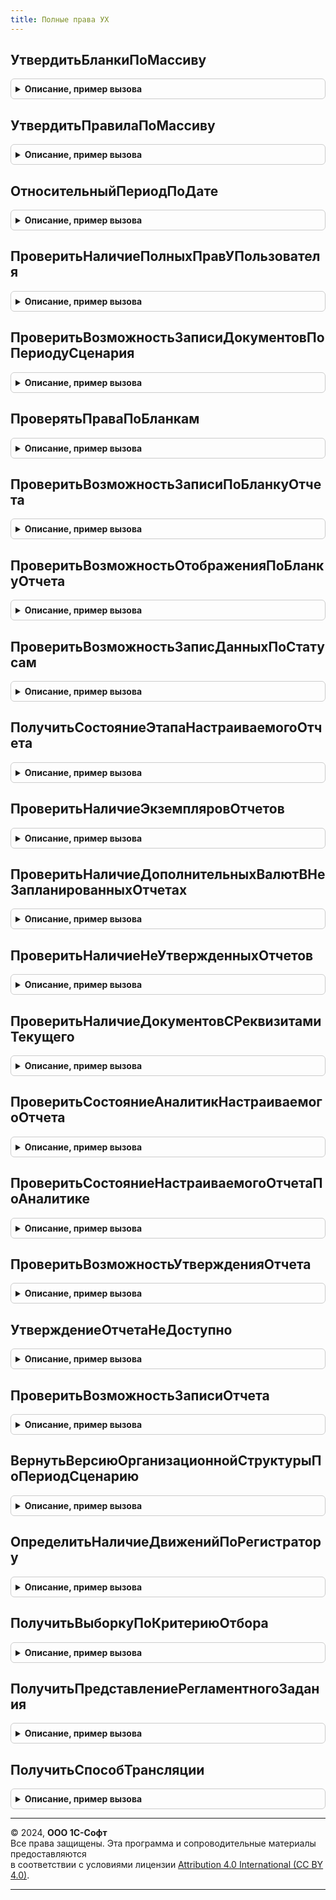```yaml
---
title: Полные права УХ
---
```



## УтвердитьБланкиПоМассиву
<details style="margin: 1em 0; padding: 0.5em; border: 1px solid #ccc; border-radius: 6px;">

<summary style="font-weight: bold; cursor: pointer;">Описание, пример вызова</summary>

```bsl

Процедура УтвердитьБланкиПоМассиву(МассивБланков) Экспорт
```

Пример вызова
```bsl
ПолныеПраваУХ.УтвердитьБланкиПоМассиву(МассивБланков) 
```
</details>

## УтвердитьПравилаПоМассиву
<details style="margin: 1em 0; padding: 0.5em; border: 1px solid #ccc; border-radius: 6px;">

<summary style="font-weight: bold; cursor: pointer;">Описание, пример вызова</summary>

```bsl

Процедура УтвердитьПравилаПоМассиву(МассивПравил) Экспорт
```

Пример вызова
```bsl
ПолныеПраваУХ.УтвердитьПравилаПоМассиву(МассивПравил) 
```
</details>

## ОтносительныйПериодПоДате
<details style="margin: 1em 0; padding: 0.5em; border: 1px solid #ccc; border-radius: 6px;">

<summary style="font-weight: bold; cursor: pointer;">Описание, пример вызова</summary>

```bsl

Функция ОтносительныйПериодПоДате(ДатаНачала, Периодичность, Смещение, ТихийРежим = Ложь, Реструктурировать = Истина) Экспорт
```

Пример вызова
```bsl
Результат = ПолныеПраваУХ.ОтносительныйПериодПоДате(ДатаНачала, Периодичность, Смещение, ТихийРежим, Реструктурировать);
```
</details>

## ПроверитьНаличиеПолныхПравУПользователя
<details style="margin: 1em 0; padding: 0.5em; border: 1px solid #ccc; border-radius: 6px;">

<summary style="font-weight: bold; cursor: pointer;">Описание, пример вызова</summary>

```bsl

////////////////////////////////////////////////////////////////////////////////

// ПРОЦЕДУРЫ И ФУНКЦИИ МЕХАНИЗМОВ RLS


Функция ПроверитьНаличиеПолныхПравУПользователя(Пользователь) Экспорт
```

Пример вызова
```bsl
Результат = ПолныеПраваУХ.ПроверитьНаличиеПолныхПравУПользователя(Пользователь) 
```
</details>

## ПроверитьВозможностьЗаписиДокументовПоПериодуСценария
<details style="margin: 1em 0; padding: 0.5em; border: 1px solid #ccc; border-radius: 6px;">

<summary style="font-weight: bold; cursor: pointer;">Описание, пример вызова</summary>

```bsl

// Функции перенесены из модуля УправлениеРабочимПроцессом.

// Функция определяет возможность записи документов по периоду сценария
//
// Сценарий       - сценарий процесса
// ПериодСценария - период процесса
// Отказ          - Отказ
// ШапкаОшибки    - параметр, в который возвращается документ "Управление периодом сценария"
//
// Возвращает Истина - если документ УправлениеПериодомСценария не помечен на удаление и в нем не установлен флаг "Период закрыт"
//            Ложь   - иначе
//
Функция ПроверитьВозможностьЗаписиДокументовПоПериодуСценария(Сценарий, ПериодСценария,Организация, Отказ = Неопределено, ШапкаОшибки = "", Сообщать = Истина,ПериодОкончания = Неопределено) Экспорт
```

Пример вызова
```bsl
Результат = ПолныеПраваУХ.ПроверитьВозможностьЗаписиДокументовПоПериодуСценария(Сценарий, ПериодСценария, Организация, Отказ, ШапкаОшибки, Сообщать, ПериодОкончания);
```
</details>

## ПроверятьПраваПоБланкам
<details style="margin: 1em 0; padding: 0.5em; border: 1px solid #ccc; border-radius: 6px;">

<summary style="font-weight: bold; cursor: pointer;">Описание, пример вызова</summary>

```bsl

Функция ПроверятьПраваПоБланкам(Пользователь) Экспорт
```

Пример вызова
```bsl
Результат = ПолныеПраваУХ.ПроверятьПраваПоБланкам(Пользователь) 
```
</details>

## ПроверитьВозможностьЗаписиПоБланкуОтчета
<details style="margin: 1em 0; padding: 0.5em; border: 1px solid #ccc; border-radius: 6px;">

<summary style="font-weight: bold; cursor: pointer;">Описание, пример вызова</summary>

```bsl

Функция ПроверитьВозможностьЗаписиПоБланкуОтчета(БланкОтчета,Организация,Пользователь, Отказ=Неопределено, ШапкаОшибки="",ТихийРежим = Ложь) Экспорт
```

Пример вызова
```bsl
Результат = ПолныеПраваУХ.ПроверитьВозможностьЗаписиПоБланкуОтчета(БланкОтчета, Организация, Пользователь, Отказ, ШапкаОшибки, ТихийРежим);
```
</details>

## ПроверитьВозможностьОтображенияПоБланкуОтчета
<details style="margin: 1em 0; padding: 0.5em; border: 1px solid #ccc; border-radius: 6px;">

<summary style="font-weight: bold; cursor: pointer;">Описание, пример вызова</summary>

```bsl

Функция ПроверитьВозможностьОтображенияПоБланкуОтчета(БланкОтчета,Организация,Пользователь) Экспорт
```

Пример вызова
```bsl
Результат = ПолныеПраваУХ.ПроверитьВозможностьОтображенияПоБланкуОтчета(БланкОтчета, Организация, Пользователь) 
```
</details>

## ПроверитьВозможностьЗаписДанныхПоСтатусам
<details style="margin: 1em 0; padding: 0.5em; border: 1px solid #ccc; border-radius: 6px;">

<summary style="font-weight: bold; cursor: pointer;">Описание, пример вызова</summary>

```bsl


Функция ПроверитьВозможностьЗаписДанныхПоСтатусам(Организация,ПериодОтчета,Сценарий,ВидОтчета=Неопределено,Показатель=Неопределено,ОбластьДанных=Неопределено,Проект=Неопределено,Аналитика1=Неопределено,Аналитика2=Неопределено,Аналитика3=Неопределено,Аналитика4=Неопределено,Аналитика5=Неопределено,Аналитика6=Неопределено) Экспорт
```

Пример вызова
```bsl
Результат = ПолныеПраваУХ.ПроверитьВозможностьЗаписДанныхПоСтатусам(Организация, ПериодОтчета, Сценарий, ВидОтчета, Показатель, ОбластьДанных, Проект, Аналитика1, Аналитика2, Аналитика3, Аналитика4, Аналитика5, Аналитика6);
```
</details>

## ПолучитьСостояниеЭтапаНастраиваемогоОтчета
<details style="margin: 1em 0; padding: 0.5em; border: 1px solid #ccc; border-radius: 6px;">

<summary style="font-weight: bold; cursor: pointer;">Описание, пример вызова</summary>

```bsl



// Функция возвращает состояние этапа процесса для переданного настраиваемого отчета

// если для отчета не определен этап, возвращается неопределено

//

// НастраиваемыйОтчет - настраиваемый отчет, состояние этапа которого необходимо вернуть

// ЭтапПроцесса       - параметр, в который возвращается сам этап

//

// Возвращаемое значение: ПеречислениеСсылка.СостоянияЭтаповПроцессов или Неопределено

//

Функция ПолучитьСостояниеЭтапаНастраиваемогоОтчета(НастраиваемыйОтчет, ЭтапПроцесса = Неопределено) Экспорт
```

Пример вызова
```bsl
Результат = ПолныеПраваУХ.ПолучитьСостояниеЭтапаНастраиваемогоОтчета(НастраиваемыйОтчет, ЭтапПроцесса);
```
</details>

## ПроверитьНаличиеЭкземпляровОтчетов
<details style="margin: 1em 0; padding: 0.5em; border: 1px solid #ccc; border-radius: 6px;">

<summary style="font-weight: bold; cursor: pointer;">Описание, пример вызова</summary>

```bsl

Функция ПроверитьНаличиеЭкземпляровОтчетов(Сценарий, Период) Экспорт
```

Пример вызова
```bsl
Результат = ПолныеПраваУХ.ПроверитьНаличиеЭкземпляровОтчетов(Сценарий, Период) 
```
</details>

## ПроверитьНаличиеДополнительныхВалютВНеЗапланированныхОтчетах
<details style="margin: 1em 0; padding: 0.5em; border: 1px solid #ccc; border-radius: 6px;">

<summary style="font-weight: bold; cursor: pointer;">Описание, пример вызова</summary>

```bsl

Функция ПроверитьНаличиеДополнительныхВалютВНеЗапланированныхОтчетах(Сценарий, Период) Экспорт
```

Пример вызова
```bsl
Результат = ПолныеПраваУХ.ПроверитьНаличиеДополнительныхВалютВНеЗапланированныхОтчетах(Сценарий, Период) 
```
</details>

## ПроверитьНаличиеНеУтвержденныхОтчетов
<details style="margin: 1em 0; padding: 0.5em; border: 1px solid #ccc; border-radius: 6px;">

<summary style="font-weight: bold; cursor: pointer;">Описание, пример вызова</summary>

```bsl


Функция ПроверитьНаличиеНеУтвержденныхОтчетов(ВидыОтчета, Сценарий, Период, Организация) Экспорт
```

Пример вызова
```bsl
Результат = ПолныеПраваУХ.ПроверитьНаличиеНеУтвержденныхОтчетов(ВидыОтчета, Сценарий, Период, Организация) 
```
</details>

## ПроверитьНаличиеДокументовСРеквизитамиТекущего
<details style="margin: 1em 0; padding: 0.5em; border: 1px solid #ccc; border-radius: 6px;">

<summary style="font-weight: bold; cursor: pointer;">Описание, пример вызова</summary>

```bsl

Функция ПроверитьНаличиеДокументовСРеквизитамиТекущего(Отчет) Экспорт
```

Пример вызова
```bsl
Результат = ПолныеПраваУХ.ПроверитьНаличиеДокументовСРеквизитамиТекущего(Отчет) 
```
</details>

## ПроверитьСостояниеАналитикНастраиваемогоОтчета
<details style="margin: 1em 0; padding: 0.5em; border: 1px solid #ccc; border-radius: 6px;">

<summary style="font-weight: bold; cursor: pointer;">Описание, пример вызова</summary>

```bsl

// Анализирует возможность записи сводного отчета, сравнивая состояние этого отчета

// с состояниями связанных "элементарных" отчетов.

//

Процедура ПроверитьСостояниеАналитикНастраиваемогоОтчета(НастраиваемыйОтчет, Отказ, ШапкаОшибки) Экспорт
```

Пример вызова
```bsl
ПолныеПраваУХ.ПроверитьСостояниеАналитикНастраиваемогоОтчета(НастраиваемыйОтчет, Отказ, ШапкаОшибки) 
```
</details>

## ПроверитьСостояниеНастраиваемогоОтчетаПоАналитике
<details style="margin: 1em 0; padding: 0.5em; border: 1px solid #ccc; border-radius: 6px;">

<summary style="font-weight: bold; cursor: pointer;">Описание, пример вызова</summary>

```bsl



// Проверяет возможность записи "элементарного" отчета, сравнивая состояние этого

// отчета с состоянием связанного сводного отчета.

//

Процедура ПроверитьСостояниеНастраиваемогоОтчетаПоАналитике(НастраиваемыйОтчет, Отказ, ШапкаОшибки) Экспорт
```

Пример вызова
```bsl
ПолныеПраваУХ.ПроверитьСостояниеНастраиваемогоОтчетаПоАналитике(НастраиваемыйОтчет, Отказ, ШапкаОшибки) 
```
</details>

## ПроверитьВозможностьУтвержденияОтчета
<details style="margin: 1em 0; padding: 0.5em; border: 1px solid #ccc; border-radius: 6px;">

<summary style="font-weight: bold; cursor: pointer;">Описание, пример вызова</summary>

```bsl

// Функция проверяет возможность утверждения документа текущим пользователем на основании настройки RLS.
Функция ПроверитьВозможностьУтвержденияОтчета(Пользователь, ВидОтчета, Организация) Экспорт
```

Пример вызова
```bsl
Результат = ПолныеПраваУХ.ПроверитьВозможностьУтвержденияОтчета(Пользователь, ВидОтчета, Организация) 
```
</details>

## УтверждениеОтчетаНеДоступно
<details style="margin: 1em 0; padding: 0.5em; border: 1px solid #ccc; border-radius: 6px;">

<summary style="font-weight: bold; cursor: pointer;">Описание, пример вызова</summary>

```bsl

Функция УтверждениеОтчетаНеДоступно(Знач ВидОтчета, Знач Организация, Знач Проверяющий, Знач ТекущийПользовательОтчета = Неопределено) Экспорт
```

Пример вызова
```bsl
Результат = ПолныеПраваУХ.УтверждениеОтчетаНеДоступно(ВидОтчета, Организация, Проверяющий, ТекущийПользовательОтчета);
```
</details>

## ПроверитьВозможностьЗаписиОтчета
<details style="margin: 1em 0; padding: 0.5em; border: 1px solid #ccc; border-radius: 6px;">

<summary style="font-weight: bold; cursor: pointer;">Описание, пример вызова</summary>

```bsl

// Функция проверяет возможность записи документа текущим пользователем на основании настройки RLS.
Функция ПроверитьВозможностьЗаписиОтчета(Пользователь, ВидОтчета, Организация) Экспорт
```

Пример вызова
```bsl
Результат = ПолныеПраваУХ.ПроверитьВозможностьЗаписиОтчета(Пользователь, ВидОтчета, Организация) 
```
</details>

## ВернутьВерсиюОрганизационнойСтруктурыПоПериодСценарию
<details style="margin: 1em 0; padding: 0.5em; border: 1px solid #ccc; border-radius: 6px;">

<summary style="font-weight: bold; cursor: pointer;">Описание, пример вызова</summary>

```bsl

////////////////////////////////////////////////////////////////////////////////
// ПРОЦЕДУРЫ РАБОТЫ С ВЕРСИЯМИ РЕГЛАМЕНТОВ ПОДГОТОВКИ ОТЧЕТНОСТИ.
//

// Функция возвращает Версию организационной структуры по заданным периоду отчета и сценарию.
Функция ВернутьВерсиюОрганизационнойСтруктурыПоПериодСценарию(ПериодОтчета, Сценарий) Экспорт
```

Пример вызова
```bsl
Результат = ПолныеПраваУХ.ВернутьВерсиюОрганизационнойСтруктурыПоПериодСценарию(ПериодОтчета, Сценарий) 
```
</details>

## ОпределитьНаличиеДвиженийПоРегистратору
<details style="margin: 1em 0; padding: 0.5em; border: 1px solid #ccc; border-radius: 6px;">

<summary style="font-weight: bold; cursor: pointer;">Описание, пример вызова</summary>

```bsl

// Функция определяет наличение движения по регистрам для документа
//
Функция ОпределитьНаличиеДвиженийПоРегистратору(ДокументСсылка) Экспорт
```

Пример вызова
```bsl
Результат = ПолныеПраваУХ.ОпределитьНаличиеДвиженийПоРегистратору(ДокументСсылка) 
```
</details>

## ПолучитьВыборкуПоКритериюОтбора
<details style="margin: 1em 0; padding: 0.5em; border: 1px solid #ccc; border-radius: 6px;">

<summary style="font-weight: bold; cursor: pointer;">Описание, пример вызова</summary>

```bsl

Функция ПолучитьВыборкуПоКритериюОтбора(ИмяКритерияОтбора, ЗначениеКритерия) Экспорт
```

Пример вызова
```bsl
Результат = ПолныеПраваУХ.ПолучитьВыборкуПоКритериюОтбора(ИмяКритерияОтбора, ЗначениеКритерия) 
```
</details>

## ПолучитьПредставлениеРегламентногоЗадания
<details style="margin: 1em 0; padding: 0.5em; border: 1px solid #ccc; border-radius: 6px;">

<summary style="font-weight: bold; cursor: pointer;">Описание, пример вызова</summary>

```bsl

//////////////////////////////////////////////////////////////////////////////////////////
// РАБОТА С РЕГЛАМЕНТНЫМИ ЗАДАНИЯМИ.
//

Функция ПолучитьПредставлениеРегламентногоЗадания(Знач ИдентификаторРегламентногоЗадания, Использование) Экспорт
```

Пример вызова
```bsl
Результат = ПолныеПраваУХ.ПолучитьПредставлениеРегламентногоЗадания(ИдентификаторРегламентногоЗадания, Использование) 
```
</details>

## ПолучитьСпособТрансляции
<details style="margin: 1em 0; padding: 0.5em; border: 1px solid #ccc; border-radius: 6px;">

<summary style="font-weight: bold; cursor: pointer;">Описание, пример вызова</summary>

```bsl

Функция ПолучитьСпособТрансляции(Организация) Экспорт
```

Пример вызова
```bsl
Результат = ПолныеПраваУХ.ПолучитьСпособТрансляции(Организация) 
```
</details>

---

© 2024, **ООО 1С-Софт**  
Все права защищены. Эта программа и сопроводительные материалы предоставляются  
в соответствии с условиями лицензии [Attribution 4.0 International (CC BY 4.0)](https://creativecommons.org/licenses/by/4.0/legalcode).

---
